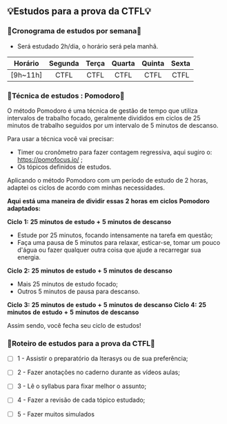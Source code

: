## 💡Estudos para a prova da CTFL💡

### 📆Cronograma de estudos por semana📆 
 + Será estudado 2h/dia, o horário será pela manhã.

| Horário | Segunda | Terça | Quarta | Quinta | Sexta| 
| :-------------: | :-------------: | :-------------: | :-------------: | :-------------: | :-------------: | 
| [9h~11h] |  CTFL | CTFL | CTFL | CTFL | CTFL |


### 🍅Técnica de estudos : Pomodoro🍅 ###

O método Pomodoro é uma técnica de gestão de tempo que utiliza intervalos de trabalho focado, geralmente divididos em ciclos de 25 minutos de trabalho seguidos por um intervalo de 5 minutos de descanso.

Para usar a técnica você vai precisar:
 + Timer ou cronômetro para fazer contagem regressiva, aqui sugiro o: https://pomofocus.io/ ;
 + Os tópicos definidos de estudos.

Aplicando o método Pomodoro com um período de estudo de 2 horas, adaptei  os ciclos de acordo com minhas  necessidades.

**Aqui** **está** **uma** **maneira** **de** **dividir** **essas** **2** **horas** **em** **ciclos** **Pomodoro** **adaptados:**

**Ciclo** **1:** **25** **minutos** **de** **estudo** **+** **5** **minutos** **de** **descanso**
 + Estude por 25 minutos, focando intensamente na tarefa em questão;
 + Faça uma pausa de 5 minutos para relaxar, esticar-se, tomar um pouco d'água ou fazer qualquer outra coisa que ajude a recarregar sua energia.

**Ciclo** **2:** **25** **minutos** **de** **estudo** **+** **5** **minutos** **de** **descanso**
 + Mais 25 minutos de estudo focado;
 + Outros 5 minutos de pausa para descanso.

**Ciclo** **3:** **25** **minutos** **de** **estudo** **+** **5** **minutos** **de** **descanso**
**Ciclo** **4:** **25** **minutos** **de** **estudo** **+** **5** **minutos** **de** **descanso**

Assim sendo, você fecha seu ciclo de estudos!

### 📝Roteiro de estudos para a prova da CTFL📝 ###

- [ ] 1 - Assistir o preparatório da Iterasys ou de sua preferência;
- [ ] 2 - Fazer anotações no caderno durante as vídeos aulas;
- [ ] 3 - Lê o syllabus para fixar melhor o assunto;
- [ ] 4 - Fazer a revisão de cada tópico estudado;
- [ ] 5 - Fazer muitos simulados
 
   

